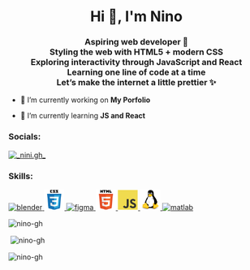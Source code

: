 <h1 align="center">Hi 👋, I'm Nino</h1>
<h3 align="center">Aspiring web developer 🌿<br> Styling the web with HTML5 + modern CSS <br>Exploring interactivity through JavaScript and React<br> Learning one line of code at a time <br>Let’s make the internet a little prettier ✨</h3>

- 🔭 I’m currently working on **My Porfolio**

- 🌱 I’m currently learning **JS and React**

<h3 align="left">Socials:</h3>
<p align="left">
<a href="https://instagram.com/_nini.gh_" target="blank"><img align="center" src="https://raw.githubusercontent.com/rahuldkjain/github-profile-readme-generator/master/src/images/icons/Social/instagram.svg" alt="_nini.gh_" height="30" width="40" /></a>
</p>

<h3 align="left">Skills:</h3>
<p align="left"> <a href="https://www.blender.org/" target="_blank" rel="noreferrer"> <img src="https://download.blender.org/branding/community/blender_community_badge_white.svg" alt="blender" width="40" height="40"/> </a> <a href="https://www.w3schools.com/css/" target="_blank" rel="noreferrer"> <img src="https://raw.githubusercontent.com/devicons/devicon/master/icons/css3/css3-original-wordmark.svg" alt="css3" width="40" height="40"/> </a> <a href="https://www.figma.com/" target="_blank" rel="noreferrer"> <img src="https://www.vectorlogo.zone/logos/figma/figma-icon.svg" alt="figma" width="40" height="40"/> </a> <a href="https://www.w3.org/html/" target="_blank" rel="noreferrer"> <img src="https://raw.githubusercontent.com/devicons/devicon/master/icons/html5/html5-original-wordmark.svg" alt="html5" width="40" height="40"/> </a> <a href="https://developer.mozilla.org/en-US/docs/Web/JavaScript" target="_blank" rel="noreferrer"> <img src="https://raw.githubusercontent.com/devicons/devicon/master/icons/javascript/javascript-original.svg" alt="javascript" width="40" height="40"/> </a> <a href="https://www.linux.org/" target="_blank" rel="noreferrer"> <img src="https://raw.githubusercontent.com/devicons/devicon/master/icons/linux/linux-original.svg" alt="linux" width="40" height="40"/> </a> <a href="https://www.mathworks.com/" target="_blank" rel="noreferrer"> <img src="https://upload.wikimedia.org/wikipedia/commons/2/21/Matlab_Logo.png" alt="matlab" width="40" height="40"/> </a> </p>

<p><img align="center" src="https://github-readme-stats.vercel.app/api/top-langs?username=nino-gh&show_icons=true&locale=en&layout=compact" alt="nino-gh" /></p>

<p>&nbsp;<img align="center" src="https://github-readme-stats.vercel.app/api?username=nino-gh&show_icons=true&locale=en" alt="nino-gh" /></p>

<p><img align="center" src="https://github-readme-streak-stats.herokuapp.com/?user=nino-gh&" alt="nino-gh" /></p>

